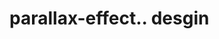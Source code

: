 # parallax-effect.. desgin                                                                                                                                                                                                                                                                                                                                                                                                                                                                                                                                                                                                                                                                                          
